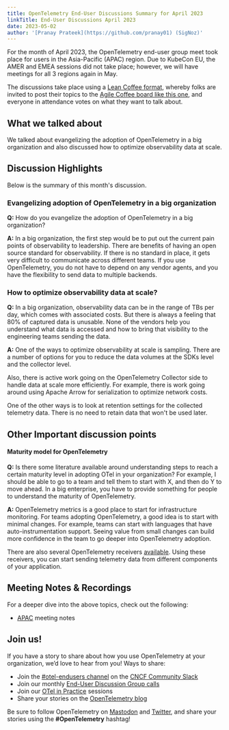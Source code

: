 ```yaml
---
title: OpenTelemetry End-User Discussions Summary for April 2023
linkTitle: End-User Discussions April 2023
date: 2023-05-02
author: '[Pranay Prateek](https://github.com/pranay01) (SigNoz)'
---
```


For the month of April 2023, the OpenTelemetry end-user group meet took place
for users in the Asia-Pacific (APAC) region. Due to KubeCon EU, the AMER and EMEA sessions did not take place; however, we will have meetings for all 3 regions again in May.

The discussions take place using a
[Lean Coffee format](https://agilecoffee.com/leancoffee/), whereby folks are
invited to post their topics to the
[Agile Coffee board like this one](http://agile.coffee/#2f83c1c1-918c-4c78-8671-194b2e9d8e54),
and everyone in attendance votes on what they want to talk about.

## What we talked about

We talked about evangelizing the adoption of OpenTelemetry in a big organization
and also discussed how to optimize observability data at scale.

## Discussion Highlights

Below is the summary of this month's discussion.

### Evangelizing adoption of OpenTelemetry in a big organization

**Q:** How do you evangelize the adoption of OpenTelemetry in a big
organization?

**A:** In a big organization, the first step would be to put out the current
pain points of observability to leadership. There are benefits of having an open
source standard for observability. If there is no standard in place, it gets
very difficult to communicate across different teams. If you use OpenTelemetry,
you do not have to depend on any vendor agents, and you have the flexibility to
send data to multiple backends.

### How to optimize observability data at scale?

**Q:** In a big organization, observability data can be in the range of TBs per
day, which comes with associated costs. But there is always a feeling that 80%
of captured data is unusable. None of the vendors help you understand what data
is accessed and how to bring that visibility to the engineering teams sending
the data.

**A:** One of the ways to optimize observability at scale is sampling. There are
a number of options for you to reduce the data volumes at the SDKs level and the
collector level.

Also, there is active work going on the OpenTelemetry Collector side to handle
data at scale more efficiently. For example, there is work going around using
Apache Arrow for serialization to optimize network costs.

One of the other ways is to look at retention settings for the collected
telemetry data. There is no need to retain data that won't be used later.

## Other Important discussion points

#### Maturity model for OpenTelemetry

**Q:** Is there some literature available around understanding steps to reach a
certain maturity level in adopting OTel in your organization? For example, I
should be able to go to a team and tell them to start with X, and then do Y to
move ahead. In a big enterprise, you have to provide something for people to
understand the maturity of OpenTelemetry.

**A:** OpenTelemetry metrics is a good place to start for infrastructure
monitoring. For teams adopting OpenTelemetry, a good idea is to start with
minimal changes. For example, teams can start with languages that have
auto-instrumentation support. Seeing value from small changes can build more
confidence in the team to go deeper into OpenTelemetry adoption.

There are also several OpenTelemetry receivers
[available](https://github.com/open-telemetry/opentelemetry-collector-contrib/tree/main/receiver).
Using these receivers, you can start sending telemetry data from different
components of your application.


## Meeting Notes & Recordings

For a deeper dive into the above topics, check out the following:

- [APAC](https://docs.google.com/document/d/1eDYC97LfvE428cpIf3A_hSGirdNzglPurlxgKCmw8o4)
  meeting notes

## Join us!

If you have a story to share about how you use OpenTelemetry at your
organization, we’d love to hear from you! Ways to share:

- Join the [#otel-endusers channel](/community/end-user/slack-channel/) on the
  [CNCF Community Slack](https://communityinviter.com/apps/cloud-native/cncf)
- Join our monthly
  [End-User Discussion Group calls](/community/end-user/discussion-group/)
- Join our [OTel in Practice](/community/end-user/otel-in-practice/) sessions
- Share your stories on the
  [OpenTelemetry blog](https://github.com/open-telemetry/opentelemetry.io/blob/954103a7444d691db3967121f0f1cb194af1dccb/README.md#submitting-a-blog-post)

Be sure to follow OpenTelemetry on
[Mastodon](https://fosstodon.org/@opentelemetry) and
[Twitter](https://twitter.com/opentelemetry), and share your stories using the
**#OpenTelemetry** hashtag!
